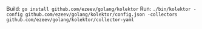 Build: `go install github.com/ezeev/golang/kolektor`
Run: `./bin/kolektor -config github.com/ezeev/golang/kolektor/config.json -collectors github.com/ezeev/golang/kolektor/collector-yaml`
